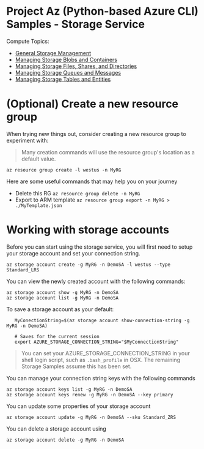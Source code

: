 # Project Az (Python-based Azure CLI) Samples - Storage Service

Compute Topics:
* [General Storage Management](readme.md)
* [Managing Storage Blobs and Containers](blobs.md)
* [Managing Storage Files, Shares, and Directories](files.md)
* [Managing Storage Queues and Messages](queues.md)
* [Managing Storage Tables and Entities](tables.md)

# (Optional) Create a new resource group
When trying new things out, consider creating a new resource group to experiment with:
> Many creation commands will use the resource group's location as a default value.
```
az resource group create -l westus -n MyRG
```

Here are some useful commands that may help you on your journey
* Delete this RG `az resource group delete -n MyRG`
* Export to ARM template `az resource group export -n MyRG > ./MyTemplate.json`

# Working with storage accounts
Before you can start using the storage service, you will first need to setup your
storage account and set your connection string.  

```
az storage account create -g MyRG -n DemoSA -l westus --type Standard_LRS
```

You can view the newly created account with the following commands:

```
az storage account show -g MyRG -n DemoSA
az storage account list -g MyRG -n DemoSA
```

To save a storage account as your default:
```
   MyConectionString=$(az storage account show-connection-string -g MyRG -n DemoSA)

   # Saves for the current session
   export AZURE_STORAGE_CONNECTION_STRING="$MyConnectionString"
```
> You can set your AZURE_STORAGE_CONNECTION_STRING in your shell login
> script, such as `.bash_profile` in OSX.  The remaining Storage Samples
> assume this has been set.

You can manage your connection string keys with the following commands
```
az storage account keys list -g MyRG -n DemoSA
az storage account keys renew -g MyRG -n DemoSA --key primary
```

You can update some properties of your storage account
```
az storage account update -g MyRG -n DemoSA --sku Standard_ZRS
```

You can delete a storage account using
```
az storage account delete -g MyRG -n DemoSA
```
